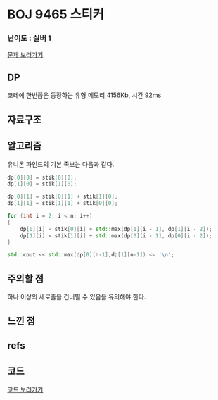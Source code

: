 # BOJ 9465 스티커
 
### 난이도 : 실버 1
[문제 보러가기](https://www.acmicpc.net/problem/9465)
  
## DP
코테에 한번쯤은 등장하는 유형
메모리 4156Kb, 시간 92ms

## 자료구조


## 알고리즘
유니온 파인드의 기본 족보는 다음과 같다.
```c++
dp[0][0] = stik[0][0];
dp[1][0] = stik[1][0];

dp[0][1] = stik[0][1] + stik[1][0];
dp[1][1] = stik[1][1] + stik[0][0];

for (int i = 2; i < n; i++)
{
    dp[0][i] = stik[0][i] + std::max(dp[1][i - 1], dp[1][i - 2]);
    dp[1][i] = stik[1][i] + std::max(dp[0][i - 1], dp[0][i - 2]);
}

std::cout << std::max(dp[0][n-1],dp[1][n-1]) << '\n';
```


## 주의할 점
하나 이상의 세로줄을 건너뛸 수 있음을 유의해야 한다.

## 느낀 점

## refs

## 코드
[코드 보러가기](./boj9465.cpp)
